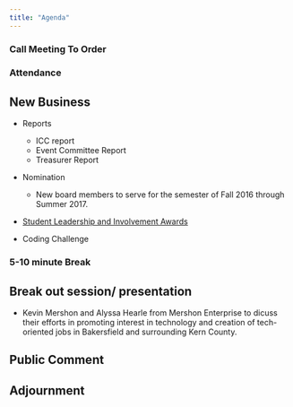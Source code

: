 ```yaml
---
title: "Agenda"
---
```


### Call Meeting To Order

### Attendance


## New Business

  * Reports
    - ICC report
    - Event Committee Report
    - Treasurer Report

  * Nomination
    * New board members to serve for the semester of Fall 2016 through Summer 2017.


  * [Student Leadership and Involvement Awards](http://bcstudentlife.wufoo.com/forms/osl-leadership-involvement-awards-2016/)


  * Coding Challenge


### 5-10 minute Break

## Break out session/ presentation
  - Kevin Mershon and Alyssa Hearle from Mershon Enterprise to dicuss their efforts in promoting interest
    in technology and creation of tech-oriented jobs in Bakersfield and surrounding Kern County.

## Public Comment

## Adjournment
